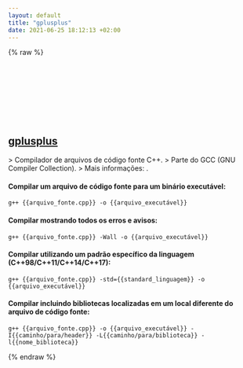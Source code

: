 ```yaml
---
layout: default
title: "gplusplus"
date: 2021-06-25 18:12:13 +02:00
---
```

{% raw %}
<h2 id="gplusplus">
  <a href="/pt_br/common/g++.html">gplusplus</a> <a href="#gplusplus"><svg class="icon">
    <use href="/assets/images/unicode_sprite.svg#link" />
  </svg></a>
</h2>
> Compilador de arquivos de código fonte C++.
> Parte do GCC (GNU Compiler Collection).
> Mais informações: <https://gcc.gnu.org>.

#### Compilar um arquivo de código fonte para um binário executável:
```shell
g++ {{arquivo_fonte.cpp}} -o {{arquivo_executável}}
```
#### Compilar mostrando todos os erros e avisos:
```shell
g++ {{arquivo_fonte.cpp}} -Wall -o {{arquivo_executável}}
```
#### Compilar utilizando um padrão específico da linguagem (C++98/C++11/C++14/C++17):
```shell
g++ {{arquivo_fonte.cpp}} -std={{standard_linguagem}} -o {{arquivo_executável}}
```
#### Compilar incluindo bibliotecas localizadas em um local diferente do arquivo de código fonte:
```shell
g++ {{arquivo_fonte.cpp}} -o {{arquivo_executável}} -I{{caminho/para/header}} -L{{caminho/para/biblioteca}} -l{{nome_biblioteca}}
```
{% endraw %}